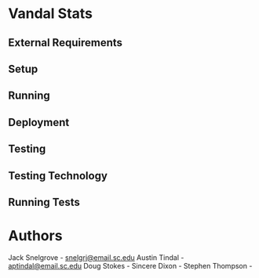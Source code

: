 # Vandal Stats

## External Requirements

## Setup

## Running

## Deployment

## Testing

## Testing Technology

## Running Tests

# Authors
Jack Snelgrove - snelgrj@email.sc.edu
Austin Tindal - aptindal@email.sc.edu
Doug Stokes - 
Sincere Dixon - 
Stephen Thompson - 
